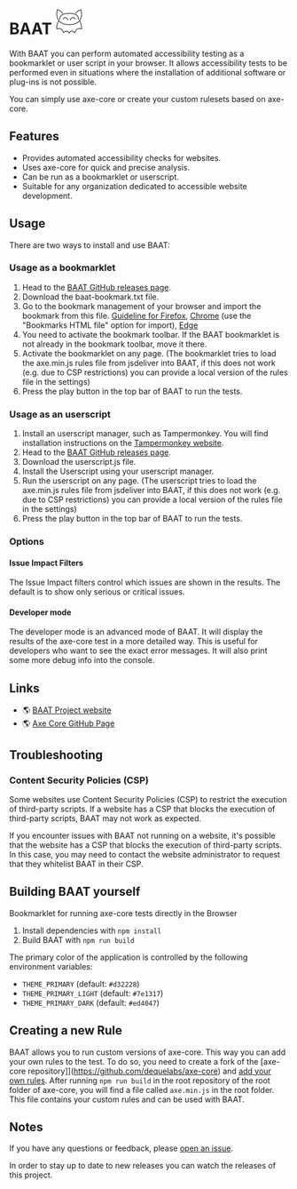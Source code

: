 # BAAT ![BAAT Logo](./assets/Logo-small.svg)

With BAAT you can perform automated accessibility testing as a bookmarklet or user script in your browser.
It allows accessibility tests to be performed even in situations where the installation of additional software or plug-ins is not possible.

You can simply use axe-core or create your custom rulesets based on axe-core.
## Features
- Provides automated accessibility checks for websites.
- Uses axe-core for quick and precise analysis.
- Can be run as a bookmarklet or userscript.
- Suitable for any organization dedicated to accessible website development.

## Usage

There are two ways to install and use BAAT:

### Usage as a bookmarklet
1. Head to the [BAAT GitHub releases page](https://github.com/mindscreen/baat/releases/latest).
2. Download the baat-bookmark.txt file.
3. Go to the bookmark management of your browser and import the bookmark from this file.
   [Guideline for Firefox](https://support.mozilla.org/en-US/kb/import-bookmarks-html-file), [Chrome](https://support.google.com/chrome/answer/96816?hl=en) (use the "Bookmarks HTML file" option for import), [Edge](https://support.microsoft.com/en-us/windows/move-internet-explorer-favorites-to-a-new-pc-a03f02c7-e0b9-5d8b-1857-51dd70954e47#ID0EDF)
4. You need to activate the bookmark toolbar. If the BAAT bookmarklet is not already in the bookmark toolbar, move it there.
5. Activate the bookmarklet on any page. (The bookmarklet tries to load the axe.min.js rules file from jsdeliver into BAAT, if this does not work (e.g. due to CSP restrictions) you can provide a local version of the rules file in the settings)
6. Press the play button in the top bar of BAAT to run the tests.

### Usage as an userscript
1. Install an userscript manager, such as Tampermonkey. You will find installation instructions on the [Tampermonkey website](https://www.tampermonkey.net/).
2. Head to the [BAAT GitHub releases page](https://github.com/mindscreen/baat/releases/latest).
3. Download the userscript.js file.
4. Install the Userscript using your userscript manager.
5. Run the userscript on any page. (The userscript tries to load the axe.min.js rules file from jsdeliver into BAAT, if this does not work (e.g. due to CSP restrictions) you can provide a local version of the rules file in the settings)
6. Press the play button in the top bar of BAAT to run the tests.


### Options

#### Issue Impact Filters

The Issue Impact filters control which issues are shown in the results. The default is to show only serious or critical issues.

#### Developer mode

The developer mode is an advanced mode of BAAT. 
It will display the results of the axe-core test in a more detailed way. 
This is useful for developers who want to see the exact error messages.
It will also print some more debug info into the console.

## Links

- 🌎 [BAAT Project website](https://mscr.it/baat/)
- 🌎 [Axe Core GitHub Page](https://github.com/dequelabs/axe-core)

## Troubleshooting
### Content Security Policies (CSP)
Some websites use Content Security Policies (CSP) to restrict the execution of third-party scripts. If a website has a CSP that blocks the execution of third-party scripts, BAAT may not work as expected.

If you encounter issues with BAAT not running on a website, it's possible that the website has a CSP that blocks the execution of third-party scripts. In this case, you may need to contact the website administrator to request that they whitelist BAAT in their CSP.

## Building BAAT yourself
Bookmarklet for running axe-core tests directly in the Browser

1. Install dependencies with `npm install`
2. Build BAAT with `npm run build`

The primary color of the application is controlled by the following environment variables:

- `THEME_PRIMARY` (default: `#d32228`)
- `THEME_PRIMARY_LIGHT` (default: `#7e1317`)
- `THEME_PRIMARY_DARK` (default: `#ed4047`)

## Creating a new Rule
BAAT allows you to run custom versions of axe-core. This way you can add your own rules to the test.
To do so, you need to create a fork of the [axe-core repository]](https://github.com/dequelabs/axe-core) and [add your own rules](https://github.com/dequelabs/axe-core/blob/develop/doc/rule-development.md).
After running `npm run build` in the root repository of the root folder of axe-core, you will find a file called `axe.min.js` in the root folder. This file contains your custom rules and can be used with BAAT.

## Notes
If you have any questions or feedback, please [open an issue](https://github.com/mindscreen/baat/issues/new).

In order to stay up to date to new releases you can watch the releases of this project.